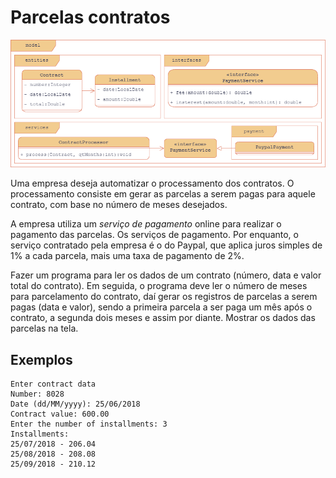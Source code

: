 # Parcelas contratos

![Project design system, desenho UML contendo as classes de interface, entidade e serviços usadas no projeto](design-system/11_PRJ.png)

Uma empresa deseja automatizar o processamento dos contratos. O processamento consiste em gerar as parcelas a serem pagas para aquele contrato, com base no número de meses desejados.

A empresa utiliza um *serviço de pagamento* online para realizar o pagamento das parcelas. Os serviços de pagamento. Por enquanto, o serviço contratado pela empresa é o do Paypal, que aplica juros simples de 1% a cada parcela, mais uma taxa de pagamento de 2%.

Fazer um programa para ler os dados de um contrato (número, data e valor total do contrato). Em seguida, o programa deve ler o número de meses para parcelamento do contrato, daí gerar os registros de parcelas a serem pagas (data e valor), sendo a primeira parcela a ser paga um mês após o contrato, a segunda dois meses e assim por diante. Mostrar os dados das parcelas na tela.

## Exemplos

```shell
Enter contract data
Number: 8028
Date (dd/MM/yyyy): 25/06/2018
Contract value: 600.00
Enter the number of installments: 3
Installments:
25/07/2018 - 206.04
25/08/2018 - 208.08
25/09/2018 - 210.12
```
